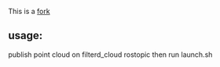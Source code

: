 This is a [fork](https://github.com/aldras/multiple_object_tracking_lidar_ros2)  

## usage:  

publish point cloud on filterd_cloud rostopic then run launch.sh

